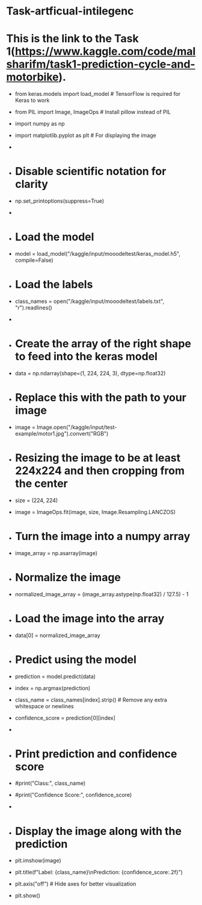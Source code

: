 # Task-artficual-intilegenc

# This is the link to the Task 1(https://www.kaggle.com/code/malsharifm/task1-prediction-cycle-and-motorbike).

+ from keras.models import load_model  # TensorFlow is required for Keras to work
+ from PIL import Image, ImageOps  # Install pillow instead of PIL
+ import numpy as np
+ import matplotlib.pyplot as plt  # For displaying the image
+
+ # Disable scientific notation for clarity
+ np.set_printoptions(suppress=True)
+
+ # Load the model
+ model = load_model("/kaggle/input/mooodeltest/keras_model.h5", compile=False)

+ # Load the labels
+ class_names = open("/kaggle/input/mooodeltest/labels.txt", "r").readlines()
+
+ # Create the array of the right shape to feed into the keras model
+ data = np.ndarray(shape=(1, 224, 224, 3), dtype=np.float32)

+ # Replace this with the path to your image
+ image = Image.open("/kaggle/input/test-example/motor1.jpg").convert("RGB")

+ # Resizing the image to be at least 224x224 and then cropping from the center
+ size = (224, 224)
+ image = ImageOps.fit(image, size, Image.Resampling.LANCZOS)

+ # Turn the image into a numpy array
+ image_array = np.asarray(image)

+ # Normalize the image
+ normalized_image_array = (image_array.astype(np.float32) / 127.5) - 1

+ # Load the image into the array
+ data[0] = normalized_image_array

+ # Predict using the model
+ prediction = model.predict(data)
+ index = np.argmax(prediction)
+ class_name = class_names[index].strip()  # Remove any extra whitespace or newlines
+ confidence_score = prediction[0][index]
+
+ # Print prediction and confidence score
+ #print("Class:", class_name)
+ #print("Confidence Score:", confidence_score)
+
+ # Display the image along with the prediction
+ plt.imshow(image)
+ plt.title(f"Label: {class_name}\nPrediction: {confidence_score:.2f}")
+ plt.axis("off")  # Hide axes for better visualization
+ plt.show()
